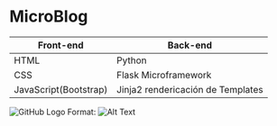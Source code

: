 # MicroBlog

Front-end | Back-end
------------ | -------------
HTML  | Python
CSS | Flask Microframework
JavaScript(Bootstrap) | Jinja2 rendericación de Templates



![GitHub Logo](/images/logo.png)
Format: ![Alt Text](url)

